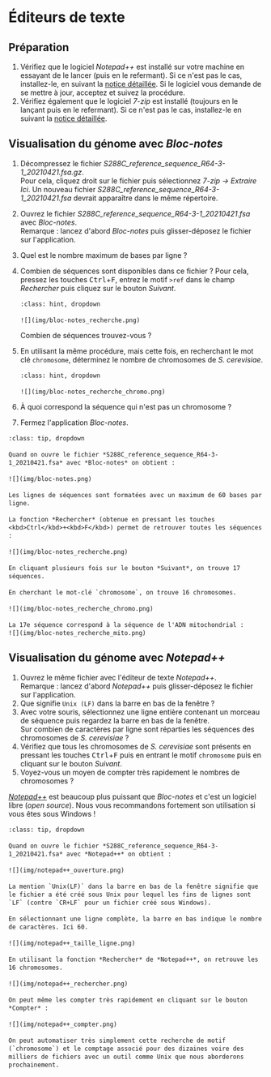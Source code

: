# Éditeurs de texte

## Préparation

1. Vérifiez que le logiciel *Notepad++* est installé sur votre machine en essayant de le lancer (puis en le refermant). Si ce n'est pas le cas, installez-le, en suivant la [notice détaillée](install-notepadpp/README). Si le logiciel vous demande de se mettre à jour, acceptez et suivez la procédure.
1. Vérifiez également que le logiciel *7-zip* est installé (toujours en le lançant puis en le refermant). Si ce n'est pas le cas, installez-le en suivant la [notice détaillée](install-7zip/README).


## Visualisation du génome avec *Bloc-notes*

1. Décompressez le fichier *S288C_reference_sequence_R64-3-1_20210421.fsa.gz*.  
    Pour cela, cliquez droit sur le fichier puis sélectionnez *7-zip -> Extraire Ici*.
    Un nouveau fichier *S288C_reference_sequence_R64-3-1_20210421.fsa* devrait apparaître dans le même répertoire.
1. Ouvrez le fichier *S288C_reference_sequence_R64-3-1_20210421.fsa* avec *Bloc-notes*.  
    Remarque : lancez d'abord *Bloc-notes* puis glisser-déposez le fichier sur l'application.
1. Quel est le nombre maximum de bases par ligne ?
1. Combien de séquences sont disponibles dans ce fichier ?
    Pour cela, pressez les touches <kbd>Ctrl</kbd>+<kbd>F</kbd>, entrez le motif `>ref` dans le champ *Rechercher* puis cliquez sur le bouton *Suivant*.

    ```{admonition} Aide
    :class: hint, dropdown

    ![](img/bloc-notes_recherche.png)
    ```

    Combien de séquences trouvez-vous ?
1. En utilisant la même procédure, mais cette fois, en recherchant le mot clé `chromosome`, déterminez le nombre de chromosomes de *S. cerevisiae*.

    ```{admonition} Aide
    :class: hint, dropdown

    ![](img/bloc-notes_recherche_chromo.png)
    ```

1. À quoi correspond la séquence qui n'est pas un chromosome ?
1. Fermez l'application *Bloc-notes*.


```{admonition} Éléments de réponse
:class: tip, dropdown

Quand on ouvre le fichier *S288C_reference_sequence_R64-3-1_20210421.fsa* avec *Bloc-notes* on obtient :

![](img/bloc-notes.png)

Les lignes de séquences sont formatées avec un maximum de 60 bases par ligne.

La fonction *Rechercher* (obtenue en pressant les touches <kbd>Ctrl</kbd>+<kbd>F</kbd>) permet de retrouver toutes les séquences :

![](img/bloc-notes_recherche.png)

En cliquant plusieurs fois sur le bouton *Suivant*, on trouve 17 séquences.
 
En cherchant le mot-clé `chromosome`, on trouve 16 chromosomes.

![](img/bloc-notes_recherche_chromo.png)
 
La 17e séquence correspond à la séquence de l'ADN mitochondrial :
![](img/bloc-notes_recherche_mito.png)
```


## Visualisation du génome avec *Notepad++*

1. Ouvrez le même fichier avec l'éditeur de texte *Notepad++*.  
    Remarque : lancez d'abord *Notepad++* puis glisser-déposez le fichier sur l'application.
1. Que signifie `Unix (LF)` dans la barre en bas de la fenêtre ?
1. Avec votre souris, sélectionnez une ligne entière contenant un morceau de séquence puis regardez la barre en bas de la fenêtre.  
    Sur combien de caractères par ligne sont réparties les séquences des chromosomes de *S. cerevisiae* ?
1. Vérifiez que tous les chromosomes de *S. cerevisiae* sont présents en pressant les touches <kbd>Ctrl</kbd>+<kbd>F</kbd> puis en entrant le motif `chromosome` puis en cliquant sur le bouton *Suivant*.
1. Voyez-vous un moyen de compter très rapidement le nombres de chromosomes ?

[*Notepad++*](https://notepad-plus-plus.org/) est beaucoup plus puissant que *Bloc-notes* et c'est un logiciel libre (*open source*). Nous vous recommandons fortement son utilisation si vous êtes sous Windows !


```{admonition} Éléments de réponse
:class: tip, dropdown

Quand on ouvre le fichier *S288C_reference_sequence_R64-3-1_20210421.fsa* avec *Notepad++* on obtient :

![](img/notepad++_ouverture.png)

La mention `Unix(LF)` dans la barre en bas de la fenêtre signifie que le fichier a été créé sous Unix pour lequel les fins de lignes sont `LF` (contre `CR+LF` pour un fichier créé sous Windows).

En sélectionnant une ligne complète, la barre en bas indique le nombre de caractères. Ici 60.

![](img/notepad++_taille_ligne.png)

En utilisant la fonction *Rechercher* de *Notepad++*, on retrouve les 16 chromosomes.

![](img/notepad++_rechercher.png)

On peut même les compter très rapidement en cliquant sur le bouton *Compter* :

![](img/notepad++_compter.png)

On peut automatiser très simplement cette recherche de motif (`chromosome`) et le comptage associé pour des dizaines voire des milliers de fichiers avec un outil comme Unix que nous aborderons prochainement.
```
